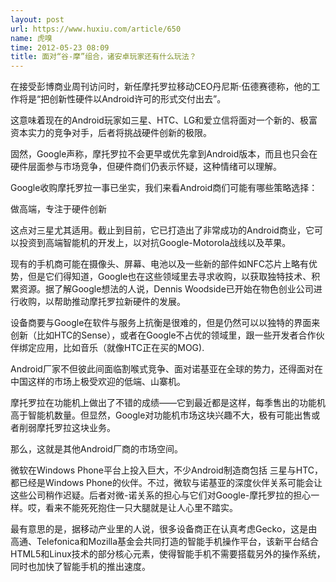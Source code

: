 ```yaml
---
layout: post
url: https://www.huxiu.com/article/650
name: 虎嗅
time: 2012-05-23 08:09
title: 面对“谷-摩”组合，诸安卓玩家还有什么玩法？
---
```

在接受彭博商业周刊访问时，新任摩托罗拉移动CEO丹尼斯·伍德赛德称，他的工作将是“把创新性硬件以Android许可的形式交付出去”。

这意味着现在的Android玩家如三星、HTC、LG和爱立信将面对一个新的、极富资本实力的竞争对手，后者将挑战硬件创新的极限。

固然，Google声称，摩托罗拉不会更早或优先拿到Android版本，而且也只会在硬件层面参与市场竞争，但硬件商们仍表示怀疑，这种情绪可以理解。

Google收购摩托罗拉一事已坐实，我们来看Android商们可能有哪些策略选择：

做高端，专注于硬件创新

这点对三星尤其适用。截止到目前，它已打造出了非常成功的Android商业，它可以投资到高端智能机的开发上，以对抗Google-Motorola战线以及苹果。

现有的手机商可能在摄像头、屏幕、电池以及一些新的部件如NFC芯片上略有优势，但是它们得知道，Google也在这些领域里去寻求收购，以获取独特技术、积累资源。据了解Google想法的人说，Dennis Woodside已开始在物色创业公司进行收购，以帮助推动摩托罗拉新硬件的发展。

设备商要与Google在软件与服务上抗衡是很难的，但是仍然可以以独特的界面来创新（比如HTC的Sense），或者在Google不占优的领域里，跟一些开发者合作伙伴绑定应用，比如音乐（就像HTC正在买的MOG).

Android厂家不但彼此间面临割喉式竞争、面对诺基亚在全球的势力，还得面对在中国这样的市场上极受欢迎的低端、山寨机。

摩托罗拉在功能机上做出了不错的成绩——它到最近都是这样，每季售出的功能机高于智能机数量。但显然，Google对功能机市场这块兴趣不大，极有可能出售或者削弱摩托罗拉这块业务。

那么，这就是其他Android厂商的市场空间。

微软在Windows Phone平台上投入巨大，不少Android制造商包括 三星与HTC，都已经是Windows Phone的伙伴。不过，微软与诺基亚的深度伙伴关系可能会让这些公司稍作迟疑。后者对微-诺关系的担心与它们对Google-摩托罗拉的担心一样。哎，看来不能死死抱住一只大腿就是让人心里不踏实。

最有意思的是，据移动产业里的人说，很多设备商正在认真考虑Gecko，这是由高通、Telefonica和Mozilla基金会共同打造的智能手机操作平台，该新平台结合HTML5和Linux技术的部分核心元素，使得智能手机不需要搭载另外的操作系统，同时也加快了智能手机的推出速度。

